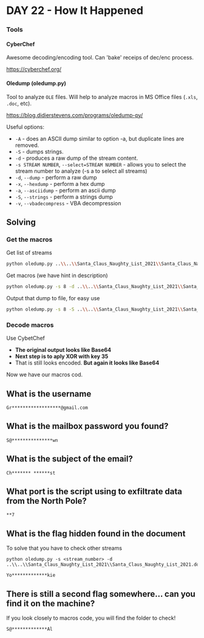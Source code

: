 # DAY 22 - How It Happened 

### Tools

#### CyberChef
Awesome decoding/encoding tool. Can 'bake' receips of dec/enc process.

https://cyberchef.org/

#### Oledump (oledump.py)
Tool to analyze `OLE` files. Will help to analyze macros in MS Office files (`.xls`, `.doc`, etc).

https://blog.didierstevens.com/programs/oledump-py/


Useful options:

* `-A` - does an ASCII dump similar to option -a, but duplicate lines are removed.
* `-S` - dumps strings.
* `-d` - produces a raw dump of the stream content. 
* `-s STREAM NUMBER`, `--select=STREAM NUMBER` - allows you to select the stream number to analyze (-s a to select all streams)
* `-d`, `--dump` - perform a raw dump
* `-x`, `--hexdump` - perform a hex dump
* `-a`, `--asciidump` - perform an ascii dump
* `-S`, `--strings` - perform a strings dump
* `-v`, `--vbadecompress` - VBA decompression



## Solving

### Get the macros

Get list of streams
```bash
python oledump.py ..\\..\\Santa_Claus_Naughty_List_2021\\Santa_Claus_Naughty_List_2021.doc
```

Get macros (we have hint in description)
```bash
python oledump.py -s 8 -d ..\\..\\Santa_Claus_Naughty_List_2021\\Santa_Claus_Naughty_List_2021.doc
```

Output that dump to file, for easy use

```bash
python oledump.py -s 8 -S ..\\..\\Santa_Claus_Naughty_List_2021\\Santa_Claus_Naughty_List_2021.doc > dump.txt
```

### Decode macros
Use CybetChef

- __The original output looks like Base64__
- __Next step is to aply XOR with key 35__
- That is still looks encoded. __But again it looks like Base64__

Now we have our macros cod.


## What is the username
```
Gr******************@gmail.com
```
<!-- Grinch.Enterprises.2021@gmail.com -->

## What is the mailbox password you found?
```
S@***************wn
```
<!-- S@ntai$comingt0t0wn -->

## What is the subject of the email?

```
Ch******* ******st
```
<!-- Christmas Wishlist -->

## What port is the script using to exfiltrate data from the North Pole?

```
**7
```
<!-- 587 -->

## What is the flag hidden found in the document
To solve that you have to check other streams

```bahs
python oledump.py -s <stream_number> -d ..\\..\\Santa_Claus_Naughty_List_2021\\Santa_Claus_Naughty_List_2021.doc
```

```
Yo*************kie
```
<!-- YouFoundGrinchCookie -->

## There is still a second flag somewhere... can you find it on the machine?
If you look closely to macros code, you will find the folder to check!

```
S@*************Al
```
<!-- S@nt@c1Au$IsrEAl -->